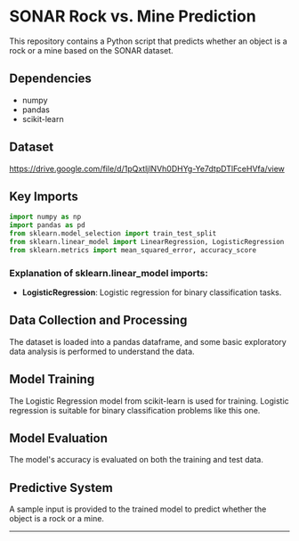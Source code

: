 # SONAR Rock vs. Mine Prediction

This repository contains a Python script that predicts whether an object is a rock or a mine based on the SONAR dataset.

## Dependencies

- numpy
- pandas
- scikit-learn

## Dataset
https://drive.google.com/file/d/1pQxtljlNVh0DHYg-Ye7dtpDTlFceHVfa/view

## Key Imports

```python
import numpy as np
import pandas as pd
from sklearn.model_selection import train_test_split
from sklearn.linear_model import LinearRegression, LogisticRegression
from sklearn.metrics import mean_squared_error, accuracy_score
```

### Explanation of sklearn.linear_model imports:


- **LogisticRegression**: Logistic regression for binary classification tasks.


## Data Collection and Processing

The dataset is loaded into a pandas dataframe, and some basic exploratory data analysis is performed to understand the data.

## Model Training

The Logistic Regression model from scikit-learn is used for training. Logistic regression is suitable for binary classification problems like this one.

## Model Evaluation

The model's accuracy is evaluated on both the training and test data.

## Predictive System

A sample input is provided to the trained model to predict whether the object is a rock or a mine.

---

